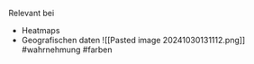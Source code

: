 Relevant bei 
- Heatmaps 
- Geografischen daten
 ![[Pasted image 20241030131112.png]]
 #wahrnehmung #farben 